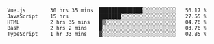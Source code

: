 <!--START_SECTION:waka-->

```text
Vue.js        30 hrs 35 mins  ██████████████░░░░░░░░░░░   56.17 %
JavaScript    15 hrs          ███████░░░░░░░░░░░░░░░░░░   27.55 %
HTML          2 hrs 35 mins   █▒░░░░░░░░░░░░░░░░░░░░░░░   04.76 %
Bash          2 hrs 2 mins    █░░░░░░░░░░░░░░░░░░░░░░░░   03.76 %
TypeScript    1 hr 33 mins    ▓░░░░░░░░░░░░░░░░░░░░░░░░   02.85 %
```

<!--END_SECTION:waka-->
